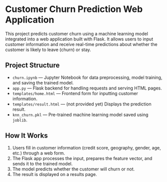 # Customer Churn Prediction Web Application

This project predicts customer churn using a machine learning model integrated into a web application built with Flask.
It allows users to input customer information and receive real-time predictions about whether the customer is likely to leave (churn) or stay.

## Project Structure

- `churn.ipynb` — Jupyter Notebook for data preprocessing, model training, and saving the trained model.
- `app.py` — Flask backend for handling requests and serving HTML pages.
- `templates/home.html` — Frontend form for inputting customer information.
- `templates/result.html` — (not provided yet) Displays the prediction result.
- `knn_churn.pkl` — Pre-trained machine learning model saved using `joblib`.

## How It Works

1. Users fill in customer information (credit score, geography, gender, age, etc.) through a web form.
2. The Flask app processes the input, prepares the feature vector, and sends it to the trained model.
3. The model predicts whether the customer will churn or not.
4. The result is displayed on a results page.
